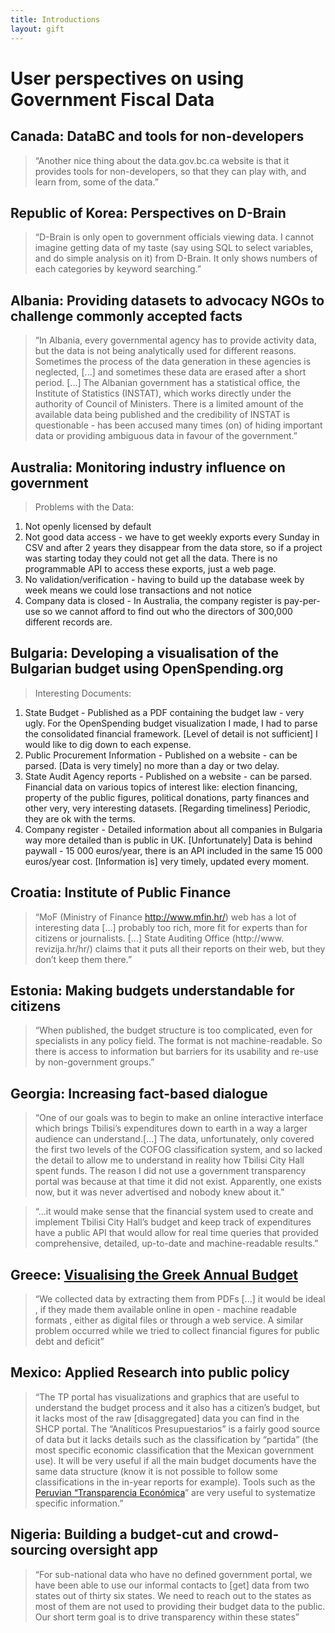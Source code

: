 ```yaml
---
title: Introductions
layout: gift
---
```


# User perspectives on using Government Fiscal Data

## Canada: DataBC and tools for non-developers

> “Another nice thing about the data.gov.bc.ca website is that it provides tools for non-developers, so that they can play with, and learn from, some of the data.”

## Republic of Korea: Perspectives on D-Brain 
> “D-Brain is only open to government officials viewing data. I cannot imagine getting data of my taste (say using SQL to select variables, and do simple analysis on it) from D-Brain. It only shows numbers of each categories by keyword searching.” 

## Albania: Providing datasets to advocacy NGOs to challenge commonly accepted facts 
> “In Albania, every governmental agency has to provide activity data, but the data is not being analytically used for different reasons. Sometimes the process of the data generation in these agencies is neglected, [...] and sometimes these data are erased after a short period. [...] The Albanian government has a statistical office, the Institute of Statistics (INSTAT), which works directly under the authority of Council of Ministers. There is a limited amount of the available data being published and the credibility of INSTAT is questionable - has been accused many times (on) of hiding important data or providing ambiguous data in favour of the government.” 


## Australia: Monitoring industry influence on government 
> Problems with the Data: 
1. Not openly licensed by default 
2. Not good data access - we have to get weekly exports every Sunday in CSV and after 2 years they disappear from the data store, so if a project was starting today they could not get all the data. There is no programmable API to access these exports, just a web page. 
3. No validation/verification - having to build up the database week by week means we could lose transactions and not notice 
4. Company data is closed - In Australia, the company register is pay-per-use so we cannot afford to find out who the directors of 300,000 different records are.


## Bulgaria: Developing a visualisation of the Bulgarian budget using OpenSpending.org 
> Interesting Documents: 
1. State Budget - Published as a PDF containing the budget law - very ugly. For the OpenSpending budget visualization I made, I had to parse the consolidated financial framework. [Level of detail is not sufficient] I would like to dig down to each expense. 
2. Public Procurement Information - Published on a website - can be parsed. [Data is very timely] no more than a day or two delay. 
3. State Audit Agency reports - Published on a website - can be parsed. Financial data on various topics of interest like: election financing, property of the public figures, political donations, party finances and other very, very interesting datasets. [Regarding timeliness] Periodic, they are ok with the terms. 
4. Company register - Detailed information about all companies in Bulgaria way more detailed than is public in UK. [Unfortunately] Data is behind paywall - 15 000 euros/year, there is an API included in the same 15 000 euros/year cost. [Information is] very timely, updated every moment. 


## Croatia: Institute of Public Finance 
> “MoF (Ministry of Finance http://www.mfin.hr/) web has a lot of interesting data [...] probably too rich, more fit for experts than for citizens or journalists. [...] State Auditing Office (http://www. revizija.hr/hr/) claims that it puts all their reports on their web, but they don’t keep them there.” 


## Estonia: Making budgets understandable for citizens 
>“When published, the budget structure is too complicated, even for specialists in any policy field. The format is not machine-readable. So there is access to information but barriers for its usability and re-use by non-government groups.” 


## Georgia: Increasing fact-based dialogue 
>“One of our goals was to begin to make an online interactive interface which brings Tbilisi’s expenditures down to earth in a way a larger audience can understand.[...] The data, unfortunately, only covered the first two levels of the COFOG classification system, and so lacked the detail to allow me to understand in reality how Tbilisi City Hall spent funds. The reason I did not use a government transparency portal was because at that time it did not exist. Apparently, one exists now, but it was never advertised and nobody knew about it." 

> “...it would make sense that the financial system used to create and implement Tbilisi City Hall’s budget and keep track of expenditures have a public API that would allow for real time queries that provided comprehensive, detailed, up-to-date and machine-readable results.” 


## Greece: [Visualising the Greek Annual Budget](http://projects.thodoris.net/budget/ )
> “We collected data by extracting them from PDFs [...] it would be ideal , if they made them available online in open - machine readable formats , either as digital files or through a web service. A similar problem occurred while we tried to collect financial figures for public debt and deficit” 


## Mexico: Applied Research into public policy 
> “The TP portal has visualizations and graphics that are useful to understand the budget process and it also has a citizen’s budget, but it lacks most of the raw [disaggregated] data you can find in the SHCP portal. The “Analíticos Presupuestarios” is a fairly good source of data but it lacks details such as the classification by “partida” (the most specific economic classification that the Mexican government use). It will be very useful if all the main budget documents have the same data structure (know it is not possible to follow some classifications in the in-year reports for example). Tools such as the [Peruvian “Transparencia Económica](http://ofi.mef.gob.pe/transparencia/Navegador/default.aspx)” are very useful to systematize specific information.” 


## Nigeria: Building a budget-cut and crowd-sourcing oversight app 
> “For sub-national data who have no defined government portal, we have been able to use our informal contacts to [get] data from two states out of thirty six states. We need to reach out to the states as most of them are not used to providing their budget data to the public. Our short term goal is to drive transparency within these states” 
